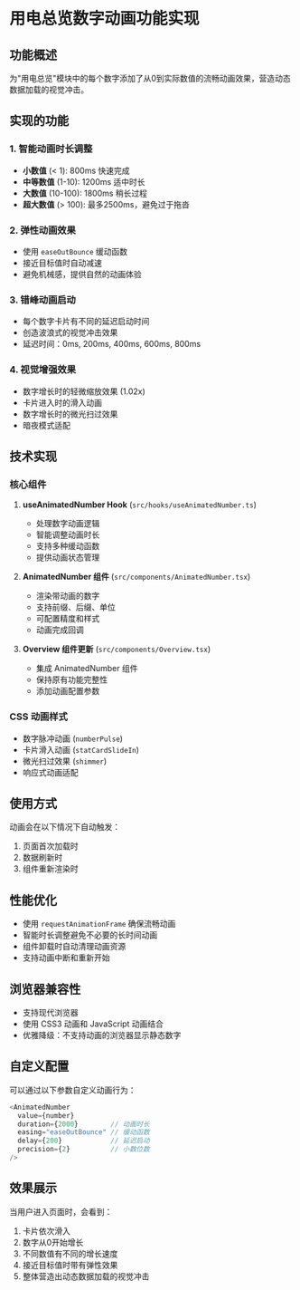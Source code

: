 # 用电总览数字动画功能实现

## 功能概述

为"用电总览"模块中的每个数字添加了从0到实际数值的流畅动画效果，营造动态数据加载的视觉冲击。

## 实现的功能

### 1. 智能动画时长调整
- **小数值** (< 1): 800ms 快速完成
- **中等数值** (1-10): 1200ms 适中时长
- **大数值** (10-100): 1800ms 稍长过程
- **超大数值** (> 100): 最多2500ms，避免过于拖沓

### 2. 弹性动画效果
- 使用 `easeOutBounce` 缓动函数
- 接近目标值时自动减速
- 避免机械感，提供自然的动画体验

### 3. 错峰动画启动
- 每个数字卡片有不同的延迟启动时间
- 创造波浪式的视觉冲击效果
- 延迟时间：0ms, 200ms, 400ms, 600ms, 800ms

### 4. 视觉增强效果
- 数字增长时的轻微缩放效果 (1.02x)
- 卡片进入时的滑入动画
- 数字增长时的微光扫过效果
- 暗夜模式适配

## 技术实现

### 核心组件

1. **useAnimatedNumber Hook** (`src/hooks/useAnimatedNumber.ts`)
   - 处理数字动画逻辑
   - 智能调整动画时长
   - 支持多种缓动函数
   - 提供动画状态管理

2. **AnimatedNumber 组件** (`src/components/AnimatedNumber.tsx`)
   - 渲染带动画的数字
   - 支持前缀、后缀、单位
   - 可配置精度和样式
   - 动画完成回调

3. **Overview 组件更新** (`src/components/Overview.tsx`)
   - 集成 AnimatedNumber 组件
   - 保持原有功能完整性
   - 添加动画配置参数

### CSS 动画样式

- 数字脉冲动画 (`numberPulse`)
- 卡片滑入动画 (`statCardSlideIn`)
- 微光扫过效果 (`shimmer`)
- 响应式动画适配

## 使用方式

动画会在以下情况下自动触发：
1. 页面首次加载时
2. 数据刷新时
3. 组件重新渲染时

## 性能优化

- 使用 `requestAnimationFrame` 确保流畅动画
- 智能时长调整避免不必要的长时间动画
- 组件卸载时自动清理动画资源
- 支持动画中断和重新开始

## 浏览器兼容性

- 支持现代浏览器
- 使用 CSS3 动画和 JavaScript 动画结合
- 优雅降级：不支持动画的浏览器显示静态数字

## 自定义配置

可以通过以下参数自定义动画行为：

```typescript
<AnimatedNumber
  value={number}
  duration={2000}        // 动画时长
  easing="easeOutBounce" // 缓动函数
  delay={200}            // 延迟启动
  precision={2}          // 小数位数
/>
```

## 效果展示

当用户进入页面时，会看到：
1. 卡片依次滑入
2. 数字从0开始增长
3. 不同数值有不同的增长速度
4. 接近目标值时带有弹性效果
5. 整体营造出动态数据加载的视觉冲击
